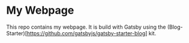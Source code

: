 # My Webpage

This repo contains my webpage. It is build with Gatsby using the (Blog-Starter)[https://github.com/gatsbyjs/gatsby-starter-blog] kit.